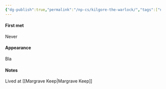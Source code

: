 ```yaml
---
{"dg-publish":true,"permalink":"/np-cs/kilgore-the-warlock/","tags":["npc"],"noteIcon":"npc"}
---
```


#### First met
Never
#### Appearance
Bla
#### Notes
Lived at [[Margrave Keep\|Margrave Keep]]